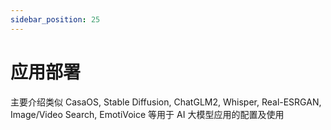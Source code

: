 ```yaml
---
sidebar_position: 25
---
```


# 应用部署

主要介绍类似 CasaOS, Stable Diffusion, ChatGLM2, Whisper, Real-ESRGAN, Image/Video Search, EmotiVoice 等用于 AI 大模型应用的配置及使用

<DocCardList />
